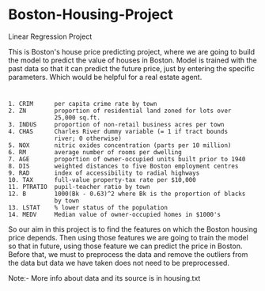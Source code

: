 # Boston-Housing-Project
Linear Regression Project

This is Boston's house price predicting project, where we are going to build the model to predict the value of houses
in Boston. Model is trained with the past data so that it can predict the future price, just by entering the specific parameters. Which would be helpful for a real estate agent.

# 
    1. CRIM      per capita crime rate by town
    2. ZN        proportion of residential land zoned for lots over 
                 25,000 sq.ft.
    3. INDUS     proportion of non-retail business acres per town
    4. CHAS      Charles River dummy variable (= 1 if tract bounds 
                 river; 0 otherwise)
    5. NOX       nitric oxides concentration (parts per 10 million)
    6. RM        average number of rooms per dwelling
    7. AGE       proportion of owner-occupied units built prior to 1940
    8. DIS       weighted distances to five Boston employment centres
    9. RAD       index of accessibility to radial highways
    10. TAX      full-value property-tax rate per $10,000
    11. PTRATIO  pupil-teacher ratio by town
    12. B        1000(Bk - 0.63)^2 where Bk is the proportion of blacks 
                 by town
    13. LSTAT    % lower status of the population
    14. MEDV     Median value of owner-occupied homes in $1000's
    
    
So our aim in this project is to find the features on which the Boston housing price depends.
Then using those features we are going to train the model so that in future, using those feature we can predict the price in Boston. 
Before that, we must to preprocess the data and remove the outliers from the data but data we have taken does not need to be preprocessed.


Note:- More info about data and its source is in housing.txt
